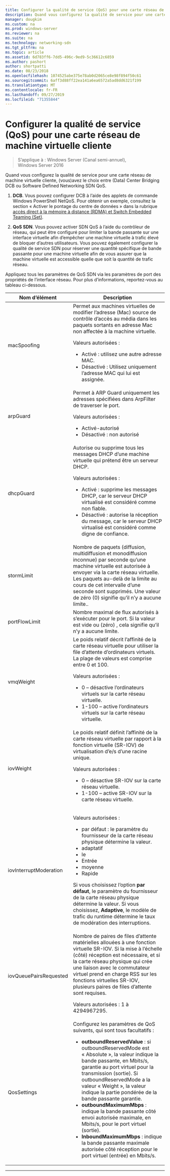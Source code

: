 ```yaml
---
title: Configurer la qualité de service (QoS) pour une carte réseau de machine virtuelle cliente
description: Quand vous configurez la qualité de service pour une carte réseau de machine virtuelle cliente, \(vous\)avez le choix entre \(Data\) Center Bridging DCB ou Software Defined Networking SDN QoS.
manager: dougkim
ms.custom: na
ms.prod: windows-server
ms.reviewer: na
ms.suite: na
ms.technology: networking-sdn
ms.tgt_pltfrm: na
ms.topic: article
ms.assetid: 6d783ff6-7dd5-496c-9ed9-5c36612c6859
ms.author: pashort
author: shortpatti
ms.date: 08/23/2018
ms.openlocfilehash: 1074525abe375e78ab0d2065ce8e98f894f50c61
ms.sourcegitcommit: 6aff3d88ff22ea141a6ea6572a5ad8dd6321f199
ms.translationtype: MT
ms.contentlocale: fr-FR
ms.lasthandoff: 09/27/2019
ms.locfileid: "71355844"
---
```

# <a name="configure-quality-of-service-qos-for-a-tenant-vm-network-adapter"></a>Configurer la qualité de service (QoS) pour une carte réseau de machine virtuelle cliente

>S’applique à : Windows Server (Canal semi-annuel), Windows Server 2016

Quand vous configurez la qualité de service pour une carte réseau de machine virtuelle cliente, \(vous\)avez le choix entre \(Data\) Center Bridging DCB ou Software Defined Networking SDN QoS.

1.  **DCB**. Vous pouvez configurer DCB à l’aide des applets de commande Windows PowerShell NetQoS. Pour obtenir un exemple, consultez la section « Activer le pontage du centre de données » dans la rubrique [accès direct à la mémoire à distance (RDMA) et Switch Embedded Teaming (Set)](../../../virtualization/hyper-v-virtual-switch/RDMA-and-Switch-Embedded-Teaming.md).

2.  **QoS SDN**. Vous pouvez activer SDN QoS à l’aide du contrôleur de réseau, qui peut être configuré pour limiter la bande passante sur une interface virtuelle afin d’empêcher une machine virtuelle à trafic élevé de bloquer d’autres utilisateurs.  Vous pouvez également configurer la qualité de service SDN pour réserver une quantité spécifique de bande passante pour une machine virtuelle afin de vous assurer que la machine virtuelle est accessible quelle que soit la quantité de trafic réseau.  

Appliquez tous les paramètres de QoS SDN via les paramètres de port des propriétés de l’interface réseau. Pour plus d’informations, reportez-vous au tableau ci-dessous.

|Nom d’élément|Description|
|------------|-----------| 
|macSpoofing| Permet aux machines virtuelles de modifier l’adresse \(Mac\) source de contrôle d’accès au média dans les paquets sortants en adresse Mac non affectée à la machine virtuelle.<p>Valeurs autorisées :<ul><li>Activé : utilisez une autre adresse MAC.</li><li>Désactivé : Utilisez uniquement l’adresse MAC qui lui est assignée.</li></ul>|
|arpGuard| Permet à ARP Guard uniquement les adresses spécifiées dans ArpFilter de traverser le port.<p>Valeurs autorisées :<ul><li>Activé-autorisé</li><li>Désactivé : non autorisé</li></ul>|
|dhcpGuard| Autorise ou supprime tous les messages DHCP d’une machine virtuelle qui prétend être un serveur DHCP. <p>Valeurs autorisées :<ul><li>Activé : supprime les messages DHCP, car le serveur DHCP virtualisé est considéré comme non fiable.</li><li>Désactivé : autorise la réception du message, car le serveur DHCP virtualisé est considéré comme digne de confiance.</li></ul>|
|stormLimit| Nombre de paquets (diffusion, multidiffusion et monodiffusion inconnue) par seconde qu’une machine virtuelle est autorisée à envoyer via la carte réseau virtuelle. Les paquets au-delà de la limite au cours de cet intervalle d’une seconde sont supprimés. Une valeur de zéro \(0\) signifie qu’il n’y a aucune limite..|
|portFlowLimit| Nombre maximal de flux autorisés à s’exécuter pour le port. Si la valeur est vide ou \(zéro\) , cela signifie qu’il n’y a aucune limite. |
|vmqWeight| Le poids relatif décrit l’affinité de la carte réseau virtuelle pour utiliser la file d’attente d’ordinateurs virtuels. La plage de valeurs est comprise entre 0 et 100.<p>Valeurs autorisées :<ul><li>0 – désactive l’ordinateurs virtuels sur la carte réseau virtuelle.</li><li>1-100 – active l’ordinateurs virtuels sur la carte réseau virtuelle.</li></ul>|
|iovWeight| Le poids relatif définit l’affinité de la carte réseau virtuelle par rapport à la fonction virtuelle \(SR-IOV\) de virtualisation d’e/s d’une racine unique. <p>Valeurs autorisées :<ul><li>0 – désactive SR-IOV sur la carte réseau virtuelle.</li><li>1-100 – active SR-IOV sur la carte réseau virtuelle.</li></ul>|
|iovInterruptModeration|<p>Valeurs autorisées :<ul><li>par défaut : le paramètre du fournisseur de la carte réseau physique détermine la valeur.</li><li>adaptatif </li><li>le </li><li>Entrée</li><li>moyenne</li><li>Rapide</li></ul><p>Si vous choisissez l’option **par défaut**, le paramètre du fournisseur de la carte réseau physique détermine la valeur.  Si vous choisissez, **Adaptive**, le modèle de trafic du runtime détermine le taux de modération des interruptions.|
|iovQueuePairsRequested| Nombre de paires de files d’attente matérielles allouées à une fonction virtuelle SR-IOV. Si la mise à l’échelle \(côté\) réception est nécessaire, et si la carte réseau physique qui crée une liaison avec le commutateur virtuel prend en charge RSS sur les fonctions virtuelles SR-IOV, plusieurs paires de files d’attente sont requises. <p>Valeurs autorisées : 1 à 4294967295.|
|QosSettings| Configurez les paramètres de QoS suivants, qui sont tous facultatifs : <ul><li>**outboundReservedValue** : si outboundReservedMode est « Absolute », la valeur indique la bande passante, en Mbits/s, garantie au port virtuel pour la transmission (sortie). Si outboundReservedMode a la valeur « Weight », la valeur indique la partie pondérée de la bande passante garantie.</li><li>**outboundMaximumMbps** : indique la bande passante côté envoi autorisée maximale, en Mbits/s, pour le port virtuel (sortie).</li><li>**InboundMaximumMbps** : indique la bande passante maximale autorisée côté réception pour le port virtuel (entrée) en Mbits/s.</li></ul> |

---